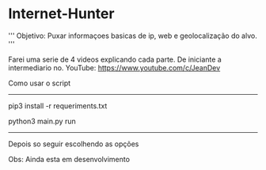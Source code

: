 # Internet-Hunter
'''
Objetivo: Puxar informaçoes basicas de ip, web e geolocalização do alvo.
'''

Farei uma serie de 4 videos explicando cada parte. De iniciante a intermediario no.
YouTube: https://www.youtube.com/c/JeanDev


Como usar o script

---------------------------------------------

pip3 install -r requeriments.txt

python3 main.py run

---------------------------------------------

Depois so seguir escolhendo as opções


Obs: Ainda esta em desenvolvimento
